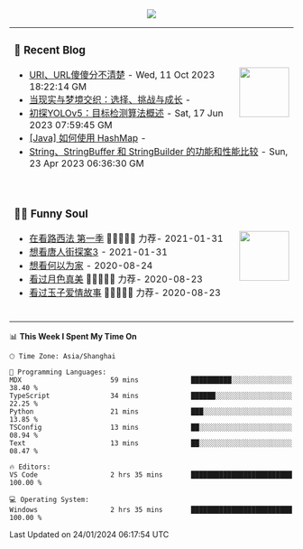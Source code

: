 <div align="center">
  <!-- dynamic typing effect 动态打字效果 -->
  <div>
    <img src="https://readme-typing-svg.demolab.com?font=Fira+Code&pause=10000&color=F76194&random=false&width=500&lines=You+make+your+own+opportunities.;Every+single+day+counts&center=true" />
  </div>
</div>

<table>
<tr>
<td>

### 📃 Recent Blog
        
<img align="right" width="88" src="https://cdn.jsdelivr.net/gh/LJJbyZJU/LJJbyZJU/assets/images/astronaut.png" />
      
<!-- START_SECTION:blog -->
* <a href='https://hsinyau.cc/posts/posts/uri-and-url' target='_blank'>URI、URL傻傻分不清楚</a> - Wed, 11 Oct 2023 18:22:14 GM
* <a href='https://hsinyau.cc/posts/posts/reality-and-dreams-intertwine' target='_blank'>当现实与梦境交织：选择、挑战与成长</a> - 
* <a href='https://hsinyau.cc/posts/posts/explore-yolov5' target='_blank'>初探YOLOv5：目标检测算法概述</a> - Sat, 17 Jun 2023 07:59:45 GM
* <a href='https://hsinyau.cc/posts/posts/java-hashmap-uses' target='_blank'>[Java] 如何使用 HashMap</a> - 
* <a href='https://hsinyau.cc/posts/posts/java-string-string_buffer-string_builder' target='_blank'>String、StringBuffer 和 StringBuilder 的功能和性能比较</a> - Sun, 23 Apr 2023 06:36:30 GM
<!-- END_SECTION:blog -->
      
<!-- for beauty 留个空行好看点 -->
<div>&nbsp;</div>

</td>
</tr>
<tr>
<td>
      
### 🤾‍♂️ Funny Soul
      
<img align="right" width="88" src="https://cdn.jsdelivr.net/gh/sun0225SUN/sun0225SUN/assets/images/artist.png" />
      
<!-- START_SECTION:douban -->
* <a href='http://movie.douban.com/subject/26385614/' target='_blank'>在看路西法 第一季</a> 🌟🌟🌟🌟🌟 力荐- 2021-01-31
* <a href='http://movie.douban.com/subject/27619748/' target='_blank'>想看唐人街探案3</a> - 2021-01-31
* <a href='http://movie.douban.com/subject/30170448/' target='_blank'>想看何以为家</a> - 2020-08-24
* <a href='http://movie.douban.com/subject/26963810/' target='_blank'>看过月色真美</a> 🌟🌟🌟🌟🌟 力荐- 2020-08-23
* <a href='http://movie.douban.com/subject/25796222/' target='_blank'>看过玉子爱情故事</a> 🌟🌟🌟🌟🌟 力荐- 2020-08-23
<!-- END_SECTION:douban -->
      
<!-- for beauty 留个空行好看点 -->
<div>&nbsp;</div>
      
</td>
</tr>
</table>

<!--START_SECTION:waka-->
📊 **This Week I Spent My Time On** 

```text
🕑︎ Time Zone: Asia/Shanghai

💬 Programming Languages: 
MDX                      59 mins             ██████████░░░░░░░░░░░░░░░   38.40 % 
TypeScript               34 mins             ██████░░░░░░░░░░░░░░░░░░░   22.25 % 
Python                   21 mins             ███░░░░░░░░░░░░░░░░░░░░░░   13.85 % 
TSConfig                 13 mins             ██░░░░░░░░░░░░░░░░░░░░░░░   08.94 % 
Text                     13 mins             ██░░░░░░░░░░░░░░░░░░░░░░░   08.47 % 

🔥 Editors: 
VS Code                  2 hrs 35 mins       █████████████████████████   100.00 % 

💻 Operating System: 
Windows                  2 hrs 35 mins       █████████████████████████   100.00 % 
```


 Last Updated on 24/01/2024 06:17:54 UTC
<!--END_SECTION:waka-->
